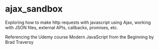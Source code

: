 # ajax_sandbox

Exploring how to make http requests with javascript using Ajax, working with JSON files, external APIs, callbacks, promises, etc.

Referencing the Udemy course Modern JavaScript from the Beginning by Brad Traversy

